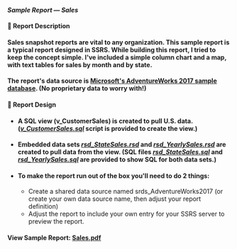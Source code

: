 #### <em>Sample Report — Sales</em>
#### 👋 Report Description

#### Sales snapshot reports are vital to any organization. This sample report is a typical report designed in SSRS. While building this report, I tried to keep the concept simple. I've included a simple column chart and a map, with text tables for sales by month and by state.

#### The report's data source is <a href="https://github.com/Microsoft/sql-server-samples/releases/tag/adventureworks">Microsoft's AdventureWorks 2017 sample database</a>. (No proprietary data to worry with!)
#### 👋 Report Design
- #### A SQL view (v_CustomerSales) is created to pull U.S. data. (<a href="/Sales/v_CustomerSales.sql"><em>v_CustomerSales.sql</em></a> script is provided to create the view.)
 - #### Embedded data sets <a href="/Sales/rsd_StateSales.rsd"><em>rsd_StateSales.rsd</em></a> and <a href="/Sales/rsd_YearlySales.rsd"><em>rsd_YearlySales.rsd</em></a> are created to pull data from the view. (SQL files <a href="rsd_StateSales.sql"><em>rsd_StateSales.sql</em></a> and <a href="rsd_YearlySales.sql"><em>rsd_YearlySales.sql</em></a> are provided to show SQL for both data sets.)
 - #### To make the report run out of the box you'll need to do 2 things: 
   -  Create a shared data source named srds_AdventureWorks2017 (or create your own data source name, then adjust your report definition) 
   -  Adjust the report to include your own entry for your SSRS server to preview the report. 

#### View Sample Report: <a href="/Sales/Sales.pdf" height=750 width=550/>Sales.pdf</a>

